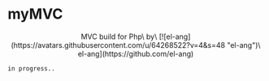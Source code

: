 # myMVC
<div align="center">
MVC build for Php\
by\
[![el-ang](https://avatars.githubusercontent.com/u/64268522?v=4&s=48 "el-ang")\
el-ang](https://github.com/el-ang)
</div>

`in progress..`